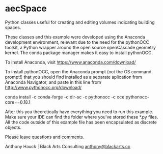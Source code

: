# aecSpace
Python classes useful for creating and editing volumes indicating building spaces.

These classes and this example were developed using the Anaconda development
environment, relevant due to the need for the pythonOCC toolkit, a Python
wrapper around the open source openCascade geometry kernel. The conda package
manager makes it easy to install pythonOCC.

To install Anaconda, visit https://www.anaconda.com/download/

To install pythonOCC, open the Anaconda prompt (not the OS command prompt!)
that you should find installed as a separate aplication from Anaconda 
Navigator, and paste in this line from http://www.pythonocc.org/download/

conda install -c conda-forge -c dlr-sc -c pythonocc -c oce pythonocc-core==0.18.1

After this you theoretically have everything you need to run this example.
Make sure your IDE can find the folder where you've stored these *.py files.
All the code outside of this example file has been encapsulated as discrete objects.

Please leave questions and comments.

Anthony Hauck | Black Arts Consulting
anthony@blackarts.co
